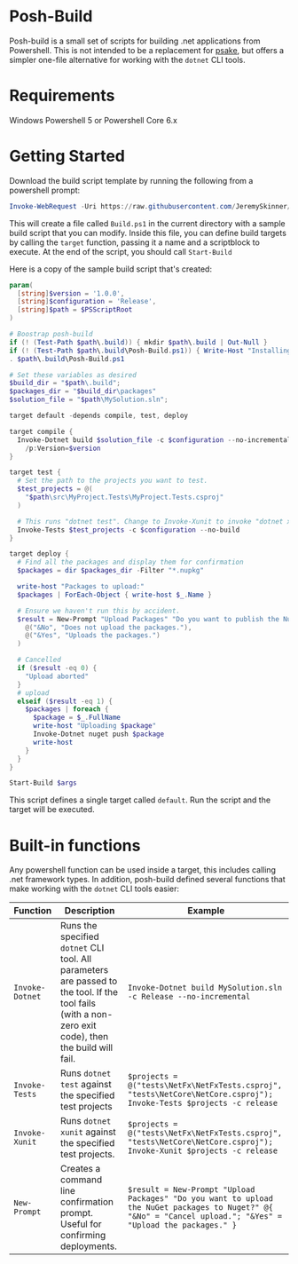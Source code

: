 # Posh-Build

Posh-build is a small set of scripts for building .net applications from Powershell. This is not intended to be a replacement for [psake](https://github.com/psake/psake/), but offers a simpler one-file alternative for working with the `dotnet` CLI tools.

# Requirements

Windows Powershell 5 or Powershell Core 6.x

# Getting Started

Download the build script template by running the following from a powershell prompt:

```powershell
Invoke-WebRequest -Uri https://raw.githubusercontent.com/JeremySkinner/posh-build/master/Bootstrap/Build.ps1 -OutFile Build.ps1
```

This will create a file called `Build.ps1` in the current directory with a sample build script that you can modify.
Inside this file, you can define build targets by calling the `target` function, passing it a name and a scriptblock to execute.
At the end of the script, you should call `Start-Build`

Here is a copy of the sample build script that's created:

```powershell
param(
  [string]$version = '1.0.0',
  [string]$configuration = 'Release',
  [string]$path = $PSScriptRoot
)

# Boostrap posh-build
if (! (Test-Path $path\.build)) { mkdir $path\.build | Out-Null }
if (! (Test-Path $path\.build\Posh-Build.ps1)) { Write-Host "Installing posh-build..."; Save-Script "Posh-Build" -Path $path\.build }
. $path\.build\Posh-Build.ps1

# Set these variables as desired
$build_dir = "$path\.build";
$packages_dir = "$build_dir\packages"
$solution_file = "$path\MySolution.sln";

target default -depends compile, test, deploy

target compile {
  Invoke-Dotnet build $solution_file -c $configuration --no-incremental `
    /p:Version=$version
}

target test {
  # Set the path to the projects you want to test.
  $test_projects = @(
    "$path\src\MyProject.Tests\MyProject.Tests.csproj"
  )

  # This runs "dotnet test". Change to Invoke-Xunit to invoke "dotnet xunit"
  Invoke-Tests $test_projects -c $configuration --no-build
}

target deploy {
  # Find all the packages and display them for confirmation
  $packages = dir $packages_dir -Filter "*.nupkg"

  write-host "Packages to upload:"
  $packages | ForEach-Object { write-host $_.Name }

  # Ensure we haven't run this by accident.
  $result = New-Prompt "Upload Packages" "Do you want to publish the NuGet packages?" @(
    @("&No", "Does not upload the packages."),
    @("&Yes", "Uploads the packages.")
  )

  # Cancelled
  if ($result -eq 0) {
    "Upload aborted"
  }
  # upload
  elseif ($result -eq 1) {
    $packages | foreach {
      $package = $_.FullName
      write-host "Uploading $package"
      Invoke-Dotnet nuget push $package
      write-host
    }
  }
}

Start-Build $args
```

This script defines a single target called `default`. Run the script and the target will be executed.

# Built-in functions

Any powershell function can be used inside a target, this includes calling .net framework types. In addition, posh-build defined several functions that make working with the `dotnet` CLI tools easier:

| Function             | Description | Example |
| -------------------- | ----------- | ------- |
| `Invoke-Dotnet`      | Runs the specified `dotnet` CLI tool. All parameters are passed to the tool. If the tool fails (with a non-zero exit code), then the build will fail. | `Invoke-Dotnet build MySolution.sln -c Release --no-incremental` |
| `Invoke-Tests`       | Runs `dotnet test` against the specified test projects | `$projects = @("tests\NetFx\NetFxTests.csproj", "tests\NetCore\NetCore.csproj"); Invoke-Tests $projects -c release` |
| `Invoke-Xunit`       | Runs `dotnet xunit` against the specified test projects. | `$projects = @("tests\NetFx\NetFxTests.csproj", "tests\NetCore\NetCore.csproj"); Invoke-Xunit $projects -c release` |
| `New-Prompt`         | Creates a command line confirmation prompt. Useful for confirming deployments. | `$result = New-Prompt "Upload Packages" "Do you want to upload the NuGet packages to Nuget?" @{ "&No" = "Cancel upload."; "&Yes" = "Upload the packages." }` |
